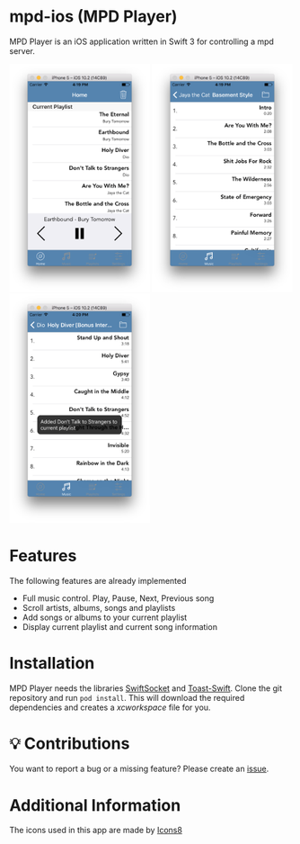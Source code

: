 # mpd-ios (MPD Player)
MPD Player is an iOS application written in Swift 3 for controlling a mpd server.

<img src="screenshots/screenshot_home.png" alt="alt text" width="250">
<img src="screenshots/screenshot_album.png" alt="alt text" width="250">
<img src="screenshots/screenshot_songs.png" alt="alt text" width="250">

# Features
The following features are already implemented
* Full music control. Play, Pause, Next, Previous song
* Scroll artists, albums, songs and playlists
* Add songs or albums to your current playlist
* Display current playlist and current song information

# Installation
MPD Player needs the libraries [SwiftSocket](https://github.com/swiftsocket/SwiftSocket) and [Toast-Swift](https://github.com/scalessec/Toast-Swift).
Clone the git repository and run `pod install`. This will download the required dependencies and creates a _xcworkspace_ file for you.

# :bulb: Contributions
You want to report a bug or a missing feature? Please create an [issue](https://github.com/jpaffrath/mpd-ios/issues).

# Additional Information
The icons used in this app are made by [Icons8](https://icons8.com)
